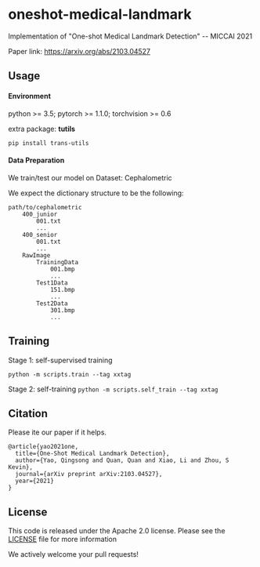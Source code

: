 # oneshot-medical-landmark
Implementation of "One-shot Medical Landmark Detection" -- MICCAI 2021

Paper link: https://arxiv.org/abs/2103.04527

## Usage

#### Environment

python >= 3.5; pytorch >= 1.1.0; torchvision >= 0.6

extra package: **tutils** 

`pip install trans-utils`

 

#### Data Preparation

We train/test our model on Dataset: Cephalometric

We expect the dictionary structure to be the following:

````
path/to/cephalometric
	400_junior
		001.txt
		...
	400_senior
		001.txt
		...
	RawImage
		TrainingData
			001.bmp
			...
		Test1Data
			151.bmp
			...
		Test2Data
			301.bmp
			...
````

## Training

Stage 1: self-supervised training

`python -m scripts.train --tag xxtag`

Stage 2: self-training
`python -m scripts.self_train --tag xxtag`

## Citation
Please ite our paper if it helps.
````
@article{yao2021one,
  title={One-Shot Medical Landmark Detection},
  author={Yao, Qingsong and Quan, Quan and Xiao, Li and Zhou, S Kevin},
  journal={arXiv preprint arXiv:2103.04527},
  year={2021}
}
````
## License
This code is released under the Apache 2.0 license. Please see the [LICENSE](LICENSE) file for more information

We actively welcome your pull requests! 
